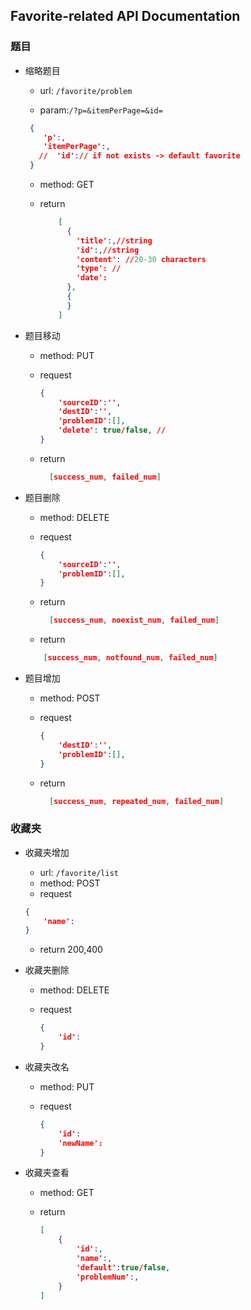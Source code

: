 ## Favorite-related API Documentation

### 题目

* 缩略题目

  * url: `/favorite/problem`

  * param:`/?p=&itemPerPage=&id=`
   ```json
    {
       'p':,
       'itemPerPage':,
      //  'id':// if not exists -> default favorite
    }
   ```

  * method: GET   

  * return

    ```json
        [
          {
            'title':,//string
            'id':,//string
            'content': //20-30 characters
            'type': //
            'date':
          },
          {
          }
        ]
    ```

* 题目移动

  * method: PUT

  * request

    ```json
    {
        'sourceID':'',
        'destID':'',
        'problemID':[],
        'delete': true/false, //
    }
    ```
  * return
    ```json
      [success_num, failed_num]
    ```

* 题目删除

  * method: DELETE

  * request

    ```json
    {
        'sourceID':'',
        'problemID':[],
    }
    ```
  * return
    ```json
      [success_num, noexist_num, failed_num]
    ```

  * return
  ```json
      [success_num, notfound_num, failed_num]
  ```

* 题目增加

  * method: POST

  * request
    ```json
    {
        'destID':'',
        'problemID':[],
    }
    ```

  * return
    ```json
      [success_num, repeated_num, failed_num]
    ```



### 收藏夹

* 收藏夹增加

  * url: `/favorite/list`
  * method: POST
  * request
  ```json
  {
      'name':
  }
  ```

  * return 200,400

* 收藏夹删除

  * method: DELETE

  * request

    ```json
    {
        'id':
    }
    ```

* 收藏夹改名

  * method: PUT

  * request

    ```json
    {
        'id':
        'newName':
    }
    ```

* 收藏夹查看

  * method: GET

  * return

    ```json
    [
        {
            'id':,
            'name':,
            'default':true/false,
            'problemNum':,
        }
    ]
    ```
  
  
